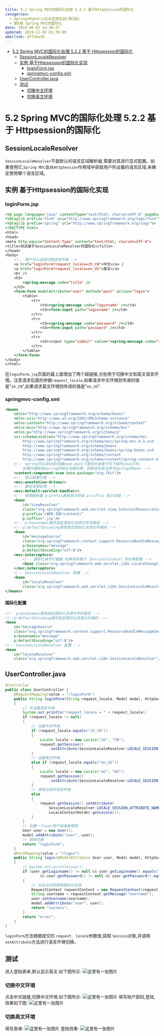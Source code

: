 ```yaml
---
title: 5.2 Spring MVC的国际化处理 5.2.2 基于HttpSession的国际化
categories: 
  - Spring+Mybatis企业应用实战(第2版)
  - 第5章 Spring MVC的国际化
date: 2019-06-02 14:30:27
updated: 2019-11-02 01:39:00
abbrlink: dff20a30
---
```

- [5.2 Spring MVC的国际化处理 5.2.2 基于 Httpsession的国际化](/ReadingNotes/dff20a30/#5-2-Spring-MVC的国际化处理-5-2-2-基于-Httpsession的国际化)
    - [SessionLocaleResolver](/ReadingNotes/dff20a30/#SessionLocaleResolver)
    - [实例 基于Httpsession的国际化实现](/ReadingNotes/dff20a30/#实例-基于Httpsession的国际化实现)
        - [loginForm.jsp](/ReadingNotes/dff20a30/#loginForm-jsp)
        - [springmvc-config.xml](/ReadingNotes/dff20a30/#springmvc-config-xml)
    - [UserController.java](/ReadingNotes/dff20a30/#UserController-java)
    - [测试](/ReadingNotes/dff20a30/#测试)
        - [切换中文环境](/ReadingNotes/dff20a30/#切换中文环境)
        - [切换英文环境](/ReadingNotes/dff20a30/#切换英文环境)

<!--more-->
<script src="https://cdn.bootcss.com/jquery/3.4.0/jquery.slim.min.js"></script>
<script>$(document).ready(function () {$(".post-body > ul:nth-child(1)").hide();});</script>

<!--end-->
# 5.2 Spring MVC的国际化处理 5.2.2 基于 Httpsession的国际化 #
## SessionLocaleResolver ##
`SessionLocaleResolver`不是默认的语言区琙解析器,需要对其进行显式配置。如果使用它,`Spring MVC`会从`HttpSession`作用域中获取用户所设置的语言区域,来确定使用哪个语言区域。
## 实例 基于Httpsession的国际化实现 ##
### loginForm.jsp ###
```jsp
<%@ page language="java" contentType="text/html; charset=UTF-8" pageEncoding="UTF-8"%>
<%@taglib prefix="form" uri="http://www.springframework.org/tags/form"%>
<%@taglib prefix="spring" uri="http://www.springframework.org/tags"%>
<!DOCTYPE html>
<html>
<head>
<meta http-equiv="Content-Type" content="text/html; charset=UTF-8">
<title>测试基于SessionLocaleResolver的国际化</title>
</head>
<body>
    <!-- 用户可以选择切换语言环境 -->
    <a href="loginForm?request_locale=zh_CN">中文</a> |
    <a href="loginForm?request_locale=en_US">英文</a>
    <br />
    <h3>
        <spring:message code="title" />
    </h3>
    <form:form modelAttribute="user" method="post" action="login">
        <table>
            <tr>
                <td><spring:message code="loginname" /></td>
                <td><form:input path="loginname" /></td>
            </tr>
            <tr>
                <td><spring:message code="password" /></td>
                <td><form:input path="password" /></td>
            </tr>
            <tr>
                <td><input type="submit" value="<spring:message code="submit"/>" /></td>
            </tr>
        </table>
    </form:form>
</body>
</html>
```
在`loginForm.jsp`页面的最上面增加了两个超链接,分别用于切换中文和英文语言环境。注意请求后面的参数`request_locale`,如果请求中文环境则传递的值是"`zh_CN`",如果请求英文环境则传递的值是"`en_US`".
### springmvc-config.xml ###
```xml
<beans
    xmlns="http://www.springframework.org/schema/beans"
    xmlns:xsi="http://www.w3.org/2001/XMLSchema-instance"
    xmlns:context="http://www.springframework.org/schema/context"
    xmlns:mvc="http://www.springframework.org/schema/mvc"
    xmlns:p="http://www.springframework.org/schema/p"
    xsi:schemaLocation="http://www.springframework.org/schema/mvc
        http://www.springframework.org/schema/mvc/spring-mvc-4.3.xsd
		http://www.springframework.org/schema/beans
        http://www.springframework.org/schema/beans/spring-beans.xsd
		http://www.springframework.org/schema/context
        http://www.springframework.org/schema/context/spring-context-4.3.xsd">
    <!-- spring可以自动去扫描base-pack下面的包或者子包下面的java文件，
        如果扫描到有Spring的相关注解的类，则把这些类注册为Spring的bean -->
    <context:component-scan base-package="org.fkit"/>
    <!-- 默认配置方案 -->
    <mvc:annotation-driven/>
    <!-- 静态资源处理 -->
    <mvc:default-servlet-handler/>
    <!-- 视图解析器 p:prefix属性表示前缀 p:suffix 表示后缀 -->
    <bean
        id="viewResolver"
        class="org.springframework.web.servlet.view.InternalResourceViewResolver"
        p:prefix="/WEB-INF/content/"
        p:suffix=".jsp"/>
    <!-- p:basenames属性指定国际化资源文件的路径 -->
    <!--p:defaultEncoding属性指定国际化资源文件编码 -->
    <bean
        id="messageSource"
        class="org.springframework.context.support.ResourceBundleMessageSource"
        p:basenames="message"
        p:defaultEncoding="utf-8"/>
    <mvc:interceptors>
        <!-- 国际化操作拦截器 如果采用基于（Session/Cookie）则必需配置 -->
        <bean class="org.springframework.web.servlet.i18n.LocaleChangeInterceptor"/>
    </mvc:interceptors>
    <!-- SessionLocaleResolver 配置 -->
    <bean
        id="localeResolver"
        class="org.springframework.web.servlet.i18n.SessionLocaleResolver"/>
</beans>
```
#### 国际化配置 ####
```xml
<!-- p:basenames属性指定国际化资源文件的路径 -->
<!--p:defaultEncoding属性指定国际化资源文件编码 -->
<bean
    id="messageSource"
    class="org.springframework.context.support.ResourceBundleMessageSource"
    p:basenames="message"
    p:defaultEncoding="utf-8"/>
<!-- SessionLocaleResolver 配置 -->
<bean
    id="localeResolver"
    class="org.springframework.web.servlet.i18n.SessionLocaleResolver"/>
```
## UserController.java ##
```java
@Controller
public class UserController {
    @RequestMapping(value = "/loginForm")
    public String loginForm(String request_locale, Model model, HttpServletRequest request)
    {
        // 先设置语言环境
        System.out.println("request_locale = " + request_locale);
        if (request_locale != null)
        {
            // 设置中文环境
            if (request_locale.equals("zh_CN"))
            {
                Locale locale = new Locale("zh", "CN");
                request.getSession()
                    .setAttribute(SessionLocaleResolver.LOCALE_SESSION_ATTRIBUTE_NAME, locale);
            }
            // 设置英文环境
            else if (request_locale.equals("en_US"))
            {
                Locale locale = new Locale("en", "US");
                request.getSession()
                    .setAttribute(SessionLocaleResolver.LOCALE_SESSION_ATTRIBUTE_NAME, locale);
            }
            // 使用之前的语言环境
            else
            {
                request.getSession().setAttribute(
                    SessionLocaleResolver.LOCALE_SESSION_ATTRIBUTE_NAME,
                    LocaleContextHolder.getLocale());
            }
        }
        // 创建一个user用户给表单使用
        User user = new User();
        model.addAttribute("user", user);
        // 跳转页面
        return "loginForm";
    }
    @PostMapping(value = "/login")
    public String login(@ModelAttribute User user, Model model, HttpServletRequest request)
    {
        // System.out.println(user);
        if (user.getLoginname() != null && user.getLoginname().equals("xiaoming")
                && user.getPassword() != null && user.getPassword().equals("123456"))
        {
            // 从后台代码获取国际化信息
            RequestContext requestContext = new RequestContext(request);
            String username = requestContext.getMessage("username");
            user.setUsername(username);
            model.addAttribute("user", user);
            return "success";
        }
        return "error";
    }
}
```
`loginForm`方法根据提交的 `request_ locale`参数值,获取 `Session`对象,并调用`setAttribute`方法进行语言环境切换。
## 测试 ##
进入登陆表单,默认显示英文.如下图所示:
![这里有一张图片](https://image-1257720033.cos.ap-shanghai.myqcloud.com/blog/readbooknote/Spring%2BMyBatisQiYeYingYongShiZhan/chapter5/8.png)
### 切换中文环境 ###
点击中文链接,切换中文环境.如下图所示:
![这里有一张图片](https://image-1257720033.cos.ap-shanghai.myqcloud.com/blog/readbooknote/Spring%2BMyBatisQiYeYingYongShiZhan/chapter5/9.png)
填写账户密码,登陆,效果如下图:
![这里有一张图片](https://image-1257720033.cos.ap-shanghai.myqcloud.com/blog/readbooknote/Spring%2BMyBatisQiYeYingYongShiZhan/chapter5/10.png)
### 切换英文环境 ###
填写表单:
![这里有一张图片](https://image-1257720033.cos.ap-shanghai.myqcloud.com/blog/readbooknote/Spring%2BMyBatisQiYeYingYongShiZhan/chapter5/11.png)
登陆效果:
![这里有一张图片](https://image-1257720033.cos.ap-shanghai.myqcloud.com/blog/readbooknote/Spring%2BMyBatisQiYeYingYongShiZhan/chapter5/12.png)
